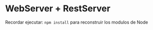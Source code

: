 #  WebServer + RestServer


Recordar ejecutar: ``` npm install ``` para reconstruir los modulos de Node